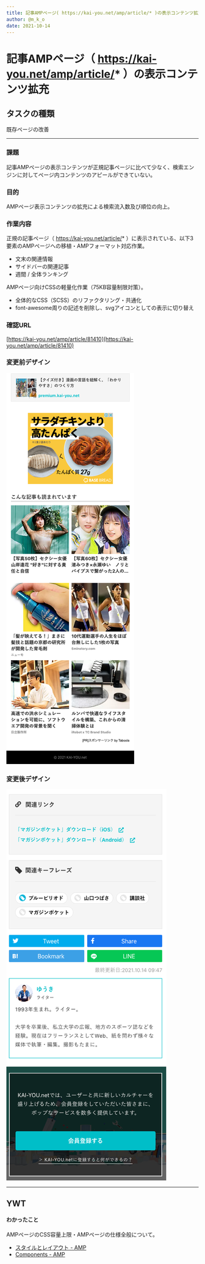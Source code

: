 ```yaml
---
title: 記事AMPページ( https://kai-you.net/amp/article/* )の表示コンテンツ拡充
author: @m_k_o
date: 2021-10-14
---
```


# 記事AMPページ（ https://kai-you.net/amp/article/* ）の表示コンテンツ拡充

## タスクの種類

既存ページの改善


---

### 課題

記事AMPページの表示コンテンツが正規記事ページに比べて少なく、検索エンジンに対してページ内コンテンツのアピールができていない。


### 目的

AMPページ表示コンテンツの拡充による検索流入数及び順位の向上。


### 作業内容

正規の記事ページ（ https://kai-you.net/article/* ）に表示されている、以下3要素のAMPページへの移植・AMPフォーマット対応作業。
- 文末の関連情報
- サイドバーの関連記事
- 週間 / 全体ランキング


AMPページ向けCSSの軽量化作業（75KB容量制限対策）。
- 全体的なCSS（SCSS）のリファクタリング・共通化
- font-awesome周りの記述を削除し、svgアイコンとしての表示に切り替え

### 確認URL

[https://kai-you.net/amp/article/81410](https://kai-you.net/amp/article/81410)


### 変更前デザイン

![AMPページ変更前](./images/20211014-1.png)


### 変更後デザイン

![AMPページ変更後](./images/20211014-2.png)


---

## YWT

#### わかったこと

AMPページのCSS容量上限・AMPページの仕様全般について。
- [スタイルとレイアウト - AMP](https://amp.dev/ja/documentation/guides-and-tutorials/develop/style_and_layout/)
- [Components - AMP](https://amp.dev/ja/documentation/components/)